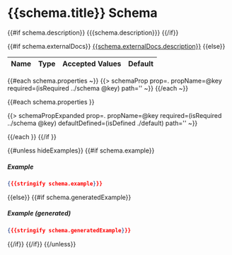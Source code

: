 # {{schema.title}} Schema

{{#if schema.description}}
{{{schema.description}}}
{{/if}}

{{#if schema.externalDocs}}
[{{schema.externalDocs.description}}]({{schema.externalDocs.url}})
{{else}}

| Name | Type | Accepted Values | Default |
|------|------|--------|---------|
{{#each schema.properties ~}}
{{> schemaProp prop=. propName=@key required=(isRequired ../schema @key) path='' ~}}
{{/each ~}}

{{#each schema.properties }}

{{> schemaPropExpanded prop=. propName=@key required=(isRequired ../schema @key) defaultDefined=(isDefined ./default) path='' ~}}

{{/each }}
{{/if }}



{{#unless hideExamples}}
{{#if schema.example}}
##### Example

```json
{{{stringify schema.example}}}
```
{{else}}
{{#if schema.generatedExample}}
##### Example _(generated)_

```json
{{{stringify schema.generatedExample}}}
```
{{/if}}
{{/if}}
{{/unless}}
